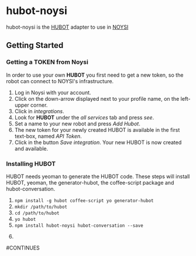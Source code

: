 # hubot-noysi
hubot-noysi is the <a href="https://github.com/github/hubot">HUBOT</a> adapter to use in <a href="https://noysi.com">NOYSI</a>

## Getting Started
### Getting a TOKEN from Noysi
In order to use your own **HUBOT** you first need to get a new token, so the robot can connect to NOYSI's infrastructure.    
  1. Log in Noysi with your account.  
  2. Click on the down-arrow displayed next to your profile name, on the left-upper corner.  
  3. Click in *integrations*.  
  4. Look for **HUBOT** under the *all services* tab and press *see*.  
  5. Set a name to your new robot and press *Add Hubot*.   
  6. The new token for your newly created HUBOT is available in the first text-box, named *API Token*.  
  7. Click in the button *Save integration*. Your new HUBOT is now created and available.
  
### Installing HUBOT  
HUBOT needs yeoman to generate the HUBOT code. These steps will install HUBOT, yeoman, the generator-hubot, the coffee-script package and hubot-conversation.  
  1. ```npm install -g hubot coffee-script yo generator-hubot```
  2. ```mkdir /path/to/hubot```
  3. ```cd /path/to/hubot```
  4. ```yo hubot```
  5. ```npm install hubot-noysi hubot-conversation --save```  
  6. ```bin/hubot -a noysi
  
#CONTINUES
